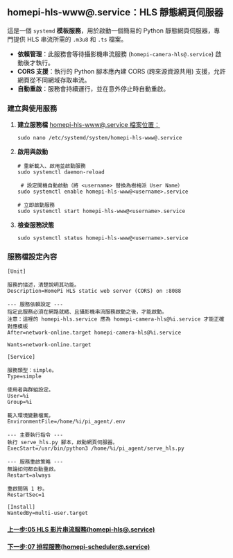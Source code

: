 <!-- markdownlint-disable -->

## homepi-hls-www@.service：HLS 靜態網頁伺服器

這是一個 `systemd` **模板服務**，用於啟動一個簡易的 Python 靜態網頁伺服器，專門提供 HLS 串流所需的 `.m3u8` 和 `.ts` 檔案。

- **依賴管理**：此服務會等待攝影機串流服務 (`homepi-camera-hls@.service`) 啟動後才執行。
- **CORS 支援**：執行的 Python 腳本應內建 CORS (跨來源資源共用) 支援，允許網頁從不同網域存取串流。
- **自動重啟**：服務會持續運行，並在意外停止時自動重啟。

### 建立與使用服務

1.  **建立服務檔**
    [homepi-hls-www@.service 檔案位置：](./systemd檔案/homepi-hls-www@.service)

    ```
    sudo nano /etc/systemd/system/homepi-hls-www@.service
    ```

2.  **啟用與啟動**

    ```
    # 重新載入、啟用並啟動服務
    sudo systemctl daemon-reload

     # 設定開機自動啟動（將 <username> 替換為樹梅派 User Name）
    sudo systemctl enable homepi-hls-www@<username>.service

    # 立即啟動服務
    sudo systemctl start homepi-hls-www@<username>.service
    ```

3.  **檢查服務狀態**

    ```
    sudo systemctl status homepi-hls-www@<username>.service
    ```

### 服務檔設定內容

```int
[Unit]

服務的描述，清楚說明其功能。
Description=HomePi HLS static web server (CORS) on :8088

--- 服務依賴設定 ---
指定此服務必須在網路就緒、且攝影機串流服務啟動之後，才能啟動。
注意：這裡的 homepi-hls.service 應為 homepi-camera-hls@%i.service 才能正確對應模板
After=network-online.target homepi-camera-hls@%i.service

Wants=network-online.target

[Service]

服務類型：simple。
Type=simple

使用者與群組設定。
User=%i
Group=%i

載入環境變數檔案。
EnvironmentFile=/home/%i/pi_agent/.env

--- 主要執行指令 ---
執行 serve_hls.py 腳本，啟動網頁伺服器。
ExecStart=/usr/bin/python3 /home/%i/pi_agent/serve_hls.py

--- 服務重啟策略 ---
無論如何都自動重啟。
Restart=always

重啟間隔 1 秒。
RestartSec=1

[Install]
WantedBy=multi-user.target
```

#### [上一步:05 HLS 影片串流服務(homepi-hls@.service)](<05HLS影片串流服務(homepi-hls@.service).md>)

#### [下一步:07 排程服務(homepi-scheduler@.service)](<07排程服務(homepi-scheduler@.service).md>)
